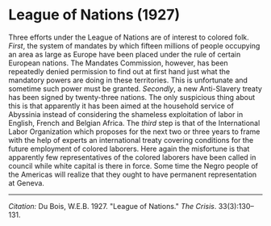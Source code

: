 <!--
title:   League of Nations
author:  Du Bois, W.E.B.
journal: The Crisis
year:    1927
volume:  33
issue:   3
pages:   130-131
-->
# League of Nations (1927)

Three efforts under the League of Nations are of interest to colored folk. *First*, the system of mandates by which fifteen millions of people occupying an area as large as Europe have been placed under the rule of certain European nations. The Mandates Commission, however, has been repeatedly denied permission to find out at first hand just what the mandatory powers are doing in these territories. This is unfortunate and sometime such power must be granted. *Secondly*, a new Anti-Slavery treaty has been signed by twenty-three nations. The only suspicious thing about this is that apparently it has been aimed at the household service of Abyssinia instead of considering the shameless exploitation of labor in English, French and Belgian Africa. The *third* step is that of the International Labor Organization which proposes for the next two or three years to frame with the help of experts an international treaty covering conditions for the future employment of colored laborers. Here again the misfortune is that apparently few representatives of the colored laborers have been called in council while white capital is there in force. Some time the Negro people of the Americas will realize that they ought to have permanent representation at Geneva. 

________________
*Citation:* Du Bois, W.E.B. 1927. "League of Nations." *The Crisis*. 33(3):130&ndash;131.
